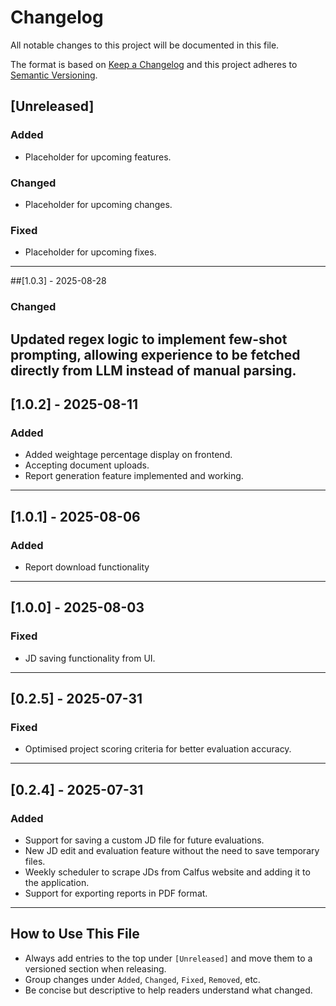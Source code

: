 # Changelog

All notable changes to this project will be documented in this file.

The format is based on [Keep a Changelog](https://keepachangelog.com/en/1.0.0/)
and this project adheres to [Semantic Versioning](https://semver.org/).

## [Unreleased]
### Added
- Placeholder for upcoming features.

### Changed
- Placeholder for upcoming changes.

### Fixed
- Placeholder for upcoming fixes.


---

##[1.0.3] - 2025-08-28
### Changed
Updated regex logic to implement few-shot prompting, allowing experience to be fetched directly from LLM instead of manual parsing.
---


## [1.0.2] - 2025-08-11
### Added
- Added weightage percentage display on frontend.
- Accepting document uploads.
- Report generation feature implemented and working.

---

## [1.0.1] - 2025-08-06
### Added
- Report download functionality


---

## [1.0.0] - 2025-08-03
### Fixed
- JD saving functionality from UI.

---


## [0.2.5] - 2025-07-31
### Fixed
- Optimised project scoring criteria for better evaluation accuracy.


---

## [0.2.4] - 2025-07-31
### Added
- Support for saving a custom JD file for future evaluations.
- New JD edit and evaluation feature without the need to save temporary files.
- Weekly scheduler to scrape JDs from Calfus website and adding it to the application.
- Support for exporting reports in PDF format.

---

## How to Use This File

- Always add entries to the top under `[Unreleased]` and move them to a versioned section when releasing.
- Group changes under `Added`, `Changed`, `Fixed`, `Removed`, etc.
- Be concise but descriptive to help readers understand what changed.